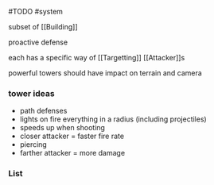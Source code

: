 #TODO 
#system 

subset of [[Building]]

proactive defense

each has a specific way of [[Targetting]] [[Attacker]]s

powerful towers should have impact on terrain and camera

### tower ideas
- path defenses
- lights on fire everything in a radius (including projectiles)
- speeds up when shooting
- closer attacker = faster fire rate
- piercing
- farther attacker = more damage

### List